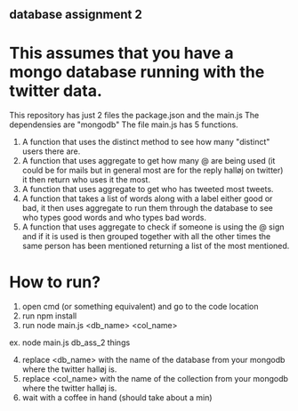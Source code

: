 ## database assignment 2
# This assumes that you have a mongo database running with the twitter data.

This repository has just 2 files the package.json and the main.js
The dependensies are "mongodb"
The file main.js has 5 functions.
1. A function that uses the distinct method to see how many "distinct" users there are.
2. A function that uses aggregate to get how many @ are being used (it could be for mails but in general most are for the reply halløj on twitter)
it then return who uses it the most.
3. A function that uses aggregate to get who has tweeted most tweets.
4. A function that takes a list of words  along with a label either good or bad, it then uses aggregate to run them through the database to see who types good words and who types bad words.
5. A function that uses aggregate to check if someone is using the @ sign and if it is used is then grouped together with all the other times the same person has been mentioned returning a list of the most mentioned.


# How to run?
1. open cmd (or something equivalent) and go to the code location
2. run npm install
3. run node main.js <db_name> <col_name> 

ex. node main.js db_ass_2 things

4. replace <db_name> with the name of the database from your mongodb where the twitter halløj is.
5. replace <col_name> with the name of the collection from your mongodb where the twitter halløj is.    
6. wait with a coffee in hand (should take about a min)


